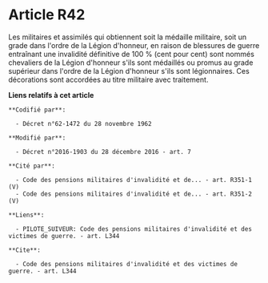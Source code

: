 # Article R42

Les militaires et assimilés qui obtiennent soit la médaille militaire, soit un grade dans l'ordre de la Légion d'honneur, en
raison de blessures de guerre entraînant une invalidité définitive de 100  % (cent pour cent) sont nommés chevaliers de la
Légion d'honneur s'ils sont médaillés ou promus au grade supérieur dans l'ordre de la Légion d'honneur s'ils sont
légionnaires. Ces décorations sont accordées au titre militaire avec traitement.

**Liens relatifs à cet article**

	**Codifié par**:

	  - Décret n°62-1472 du 28 novembre 1962

	**Modifié par**:

	  - Décret n°2016-1903 du 28 décembre 2016 - art. 7

	**Cité par**:

	  - Code des pensions militaires d'invalidité et de... - art. R351-1 (V)
	  - Code des pensions militaires d'invalidité et de... - art. R351-2 (V)

	**Liens**:

	  - PILOTE_SUIVEUR: Code des pensions militaires d'invalidité et des victimes de guerre. - art. L344

	**Cite**:

	  - Code des pensions militaires d'invalidité et des victimes de guerre. - art. L344
